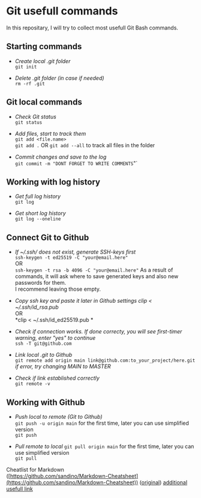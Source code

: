 # Git usefull commands    
In this repositary, I will try to collect most usefull Git Bash commands. 

## Starting commands   
- *Create local .git folder*  
`git init`  

- *Delete .git folder (in case if needed)*  
`rm -rf .git` 


## Git local commands
- *Check Git status*  
`git status`  

- *Add files, start to track them*  
`git add <file.name>`   
`git add .` OR  `git add --all` to track all files in the folder  

- *Commit changes and save to the log*  
`git commit -m "DONT FORGET TO WRITE COMMENTS`"`  

## Working with log history   
- *Get full log history*  
`git log` 

- *Get short log history*   
`git log --oneline` 

## Connect Git to Github
- *If ~/.ssh/ does not exist, generate SSH-keys first*   
`ssh-keygen -t ed25519 -C "your@email.here"`  
OR  
`ssh-keygen -t rsa -b 4096 -C "your@email.here"`
As a result of commands, it will ask where to save generated keys and also new passwords for them.  
I recommend leaving those empty.  

- *Copy ssh key and paste it later in Github settings*
*clip < ~/.ssh/id_rsa.pub*   
OR  
*clip < ~/.ssh/id_ed25519.pub *   

- *Check if connection works. If done correcty, you will see first-timer warning, enter "yes" to continue*   
`ssh -T git@github.com`  

- *Link local .git to Github*  
`git remote add origin main link@github.com:to_your_project/here.git`  
*if error, try changing MAIN to MASTER*

- *Check if link established correctly*  
`git remote -v`  

## Working with Github
- *Push local to remote (Git to Github)*  
`git push -u origin main` for the first time, later you can use simplified version  
`git push`  

- *Pull remote to local*
`git pull origin main` for the first time, later you can use simplified version  
`git pull` 


Cheatlist for Markdown  
([https://github.com/sandino/Markdown-Cheatsheet](https://github.com/sandino/Markdown-Cheatsheet))
([original](https://github.com/adam-p/markdown-here/wiki/Markdown-Cheatsheet))
[additional usefull link](https://www.markdownguide.org/cheat-sheet/)